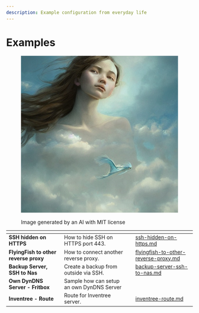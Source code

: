 ```yaml
---
description: Example configuration from everyday life
---
```


# Examples

<figure><img src="../../.gitbook/assets/2155a28a-539d-4147-b2af-64512bf69490.jpeg" alt=""><figcaption><p>Image generated by an AI with MIT license</p></figcaption></figure>



<table data-view="cards"><thead><tr><th></th><th></th><th></th><th data-hidden data-card-target data-type="content-ref"></th></tr></thead><tbody><tr><td><strong>SSH hidden on HTTPS</strong></td><td>How to hide SSH on HTTPS port 443.</td><td></td><td><a href="ssh-hidden-on-https.md">ssh-hidden-on-https.md</a></td></tr><tr><td><strong>FlyingFish to other reverse proxy</strong></td><td>How to connect another reverse proxy.</td><td></td><td><a href="flyingfish-to-other-reverse-proxy.md">flyingfish-to-other-reverse-proxy.md</a></td></tr><tr><td><strong>Backup Server, SSH to Nas</strong></td><td>Create a backup from outside via SSH.</td><td></td><td><a href="backup-server-ssh-to-nas.md">backup-server-ssh-to-nas.md</a></td></tr><tr><td><strong>Own DynDNS Server - Fritbox</strong></td><td>Sample how can setup an own DynDNS Server</td><td></td><td></td></tr><tr><td><strong>Inventree - Route</strong></td><td>Route for Inventree server.</td><td></td><td><a href="inventree-route.md">inventree-route.md</a></td></tr></tbody></table>
